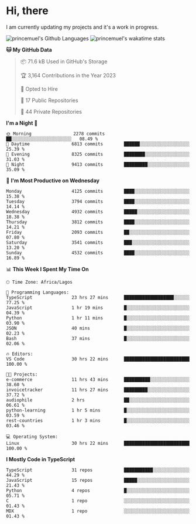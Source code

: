 # Hi, there

<!--
**princemuel/princemuel** is a ✨ _special_ ✨ repository because its `README.md` (this file) appears on your GitHub profile.

Here are some ideas to get you started:

- 🔭 I’m currently working on ...
- 🌱 I’m currently learning ...
- 👯 I’m looking to collaborate on ...
- 🤔 I’m looking for help with ...
- 💬 Ask me about ...
- 📫 How to reach me: ...
- 😄 Pronouns: ...
- ⚡ Fun fact: ...
-->

I am currently updating my projects and it's a work in progress.

![princemuel's Github Languages](https://github-readme-stats.vercel.app/api/top-langs/?username=princemuel&text_color=586069&layout=compact&hide_border=true&title_color=0366d6&count_private=true&include_all_commits=true&theme=tokyonight&show_icons=true)
![princemuel's wakatime stats](https://github-readme-stats.vercel.app/api/wakatime?username=princemuel&text_color=586069&layout=compact&hide_border=true&title_color=0366d6&count_private=true&include_all_commits=true&theme=tokyonight&show_icons=true)

<!--START_SECTION:waka-->
**🐱 My GitHub Data** 

> 📦 71.6 kB Used in GitHub's Storage 
 > 
> 🏆 3,164 Contributions in the Year 2023
 > 
> 💼 Opted to Hire
 > 
> 📜 17 Public Repositories 
 > 
> 🔑 44 Private Repositories 
 > 
**I'm a Night 🦉** 

```text
🌞 Morning                2278 commits        ██░░░░░░░░░░░░░░░░░░░░░░░   08.49 % 
🌆 Daytime                6813 commits        ██████░░░░░░░░░░░░░░░░░░░   25.39 % 
🌃 Evening                8325 commits        ████████░░░░░░░░░░░░░░░░░   31.03 % 
🌙 Night                  9413 commits        █████████░░░░░░░░░░░░░░░░   35.09 % 
```
📅 **I'm Most Productive on Wednesday** 

```text
Monday                   4125 commits        ████░░░░░░░░░░░░░░░░░░░░░   15.38 % 
Tuesday                  3794 commits        ████░░░░░░░░░░░░░░░░░░░░░   14.14 % 
Wednesday                4932 commits        █████░░░░░░░░░░░░░░░░░░░░   18.38 % 
Thursday                 3812 commits        ████░░░░░░░░░░░░░░░░░░░░░   14.21 % 
Friday                   2093 commits        ██░░░░░░░░░░░░░░░░░░░░░░░   07.80 % 
Saturday                 3541 commits        ███░░░░░░░░░░░░░░░░░░░░░░   13.20 % 
Sunday                   4532 commits        ████░░░░░░░░░░░░░░░░░░░░░   16.89 % 
```


📊 **This Week I Spent My Time On** 

```text
🕑︎ Time Zone: Africa/Lagos

💬 Programming Languages: 
TypeScript               23 hrs 27 mins      ███████████████████░░░░░░   77.25 % 
JavaScript               1 hr 19 mins        █░░░░░░░░░░░░░░░░░░░░░░░░   04.39 % 
Python                   1 hr 11 mins        █░░░░░░░░░░░░░░░░░░░░░░░░   03.90 % 
JSON                     40 mins             █░░░░░░░░░░░░░░░░░░░░░░░░   02.23 % 
Bash                     37 mins             █░░░░░░░░░░░░░░░░░░░░░░░░   02.06 % 

🔥 Editors: 
VS Code                  30 hrs 22 mins      █████████████████████████   100.00 % 

🐱‍💻 Projects: 
e-commerce               11 hrs 43 mins      ██████████░░░░░░░░░░░░░░░   38.60 % 
invoicetracker           11 hrs 27 mins      █████████░░░░░░░░░░░░░░░░   37.72 % 
audiophile               2 hrs               ██░░░░░░░░░░░░░░░░░░░░░░░   06.61 % 
python-learning          1 hr 5 mins         █░░░░░░░░░░░░░░░░░░░░░░░░   03.59 % 
rest-countries           1 hr 3 mins         █░░░░░░░░░░░░░░░░░░░░░░░░   03.46 % 

💻 Operating System: 
Linux                    30 hrs 22 mins      █████████████████████████   100.00 % 
```

**I Mostly Code in TypeScript** 

```text
TypeScript               31 repos            ███████████░░░░░░░░░░░░░░   44.29 % 
JavaScript               15 repos            █████░░░░░░░░░░░░░░░░░░░░   21.43 % 
Python                   4 repos             █░░░░░░░░░░░░░░░░░░░░░░░░   05.71 % 
C                        1 repo              ░░░░░░░░░░░░░░░░░░░░░░░░░   01.43 % 
MDX                      1 repo              ░░░░░░░░░░░░░░░░░░░░░░░░░   01.43 % 
```




<!--END_SECTION:waka-->
